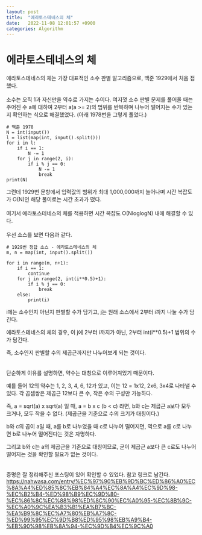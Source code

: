 ```yaml
---
layout: post
title:  "에라토스테네스의 체"
date:   2022-11-08 12:01:57 +0900
categories: Algorithm
---
```

# 에라토스테네스의 체

에라토스테네스의 체는 가장 대표적인 소수 판별 알고리즘으로, 백준 1929에서 처음 접했다.
<br><br>
소수는 오직 1과 자신만을 약수로 가지는 수이다.
여지껏 소수 판별 문제를 풀어올 때는 주어진 수 a에 대하여 2부터 a(a >= 2)의 범위를 반복하며 나누어 떨어지는 수가 있는지 확인하는 식으로 해결했었다. (아래 1978번을 그렇게 풀었다.)

```
# 백준 1978
N = int(input())
l = list(map(int, input().split()))
for i in l:
    if i == 1:
        N -= 1
    for j in range(2, i):
        if i % j == 0:
            N -= 1
            break
print(N)
```

그런데 1929번 문항에서 입력값의 범위가 최대 1,000,000까지 늘어나며 시간 복잡도가 O(N)인 해당 풀이로는 시간 초과가 떴다.
<br><br>
여기서 에라토스테네스의 체를 적용하면 시간 복잡도 O(NloglogN) 내에 해결할 수 있다.
<br><br>
우선 소스를 보면 다음과 같다.

```
# 1929번 정답 소스 - 에라토스테네스의 체
m, n = map(int, input().split())

for i in range(m, n+1):
    if i == 1:
        continue
    for j in range(2, int(i**0.5)+1):
        if i % j == 0:
            break
    else:
        print(i)
```

i에는 소수인지 아닌지 판별할 수가 담기고, j는 원래 소스에서 2부터 i까지 나눌 수가 담긴다.

에라토스테네스의 체의 경우, 이 j에 2부터 i까지가 아닌, 2부터 int(i**0.5)+1 범위의 수가 담긴다.

즉, 소수인지 판별할 수의 제곱근까지만 나누어보게 되는 것이다.
<br><br><br>
단순하게 이유를 설명하면, 약수는 대칭으로 이루어져있기 때문이다.

예를 들어 12의 약수는 1, 2, 3, 4, 6, 12가 있고, 
이는 12 = 1x12, 2x6, 3x4로 나타낼 수 있다.
각 곱셈쌍은 제곱근 12보다 큰 수, 작은 수의 구성만 가능하다.

즉, a = sqrt(a) x sqrt(a) 일 때, a = b x c (b < c) 라면, b와 c는 제곱근 a보다 모두 크거나, 모두 작을 수 없다. (제곱근을 기준으로 수의 크기가 대칭이다.)

b와 c의 곱이 a일 때, a를 b로 나누었을 때 c로 나누어 떨어지면, 역으로 a를 c로 나누면 b로 나누어 떨어진다는 것은 자명하다.

그리고 b와 c는 a의 제곱근을 기준으로 대칭이므로, 굳이 제곱근 a보다 큰 c로도 나누어 떨어지는 것을 확인할 필요가 없는 것이다.
<br><br><br>
증명은 잘 정리해주신 포스팅이 있어 확인할 수 있었다.
참고 링크로 남긴다.<br>
https://nahwasa.com/entry/%EC%97%90%EB%9D%BC%ED%86%A0%EC%8A%A4%ED%85%8C%EB%84%A4%EC%8A%A4%EC%9D%98-%EC%B2%B4-%ED%98%B9%EC%9D%80-%EC%86%8C%EC%88%98%ED%8C%90%EC%A0%95-%EC%8B%9C-%EC%A0%9C%EA%B3%B1%EA%B7%BC-%EA%B9%8C%EC%A7%80%EB%A7%8C-%ED%99%95%EC%9D%B8%ED%95%98%EB%A9%B4-%EB%90%98%EB%8A%94-%EC%9D%B4%EC%9C%A0